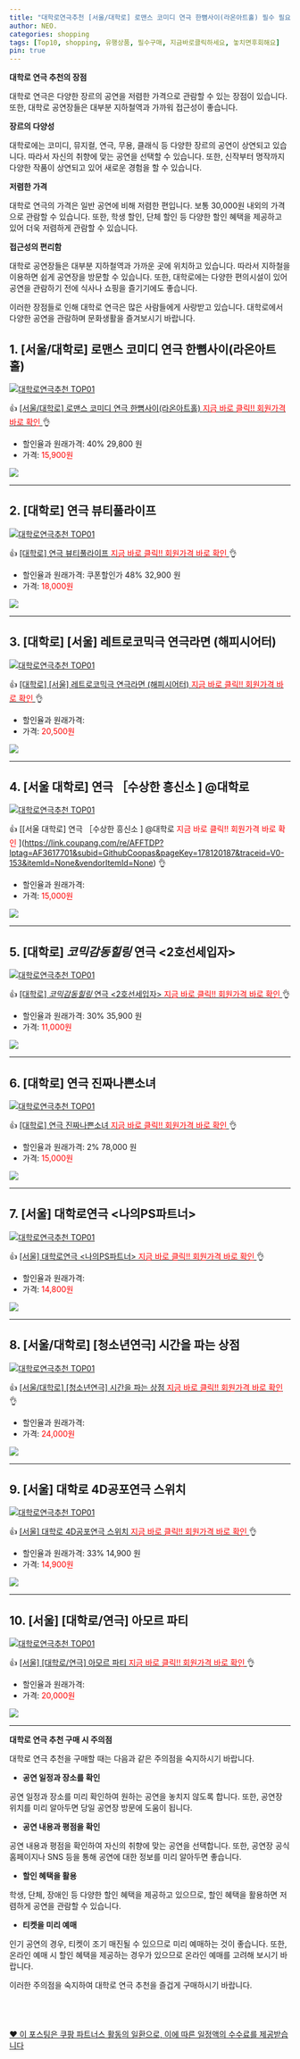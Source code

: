 ```yaml
---
title: "대학로연극추천 [서울/대학로] 로맨스 코미디 연극 한뼘사이(라온아트홀) 필수 필요 추천 제품 비교 최저 가격 비교 장점 구매 후기 구매평"
author: NEO.
categories: shopping
tags: [Top10, shopping, 유행상품, 필수구매, 지금바로클릭하세요, 놓치면후회해요]
pin: true
---
```

**대학로 연극 추천의 장점**

대학로 연극은 다양한 장르의 공연을 저렴한 가격으로 관람할 수 있는 장점이 있습니다. 또한, 대학로 공연장들은 대부분 지하철역과 가까워 접근성이 좋습니다.

**장르의 다양성**

대학로에는 코미디, 뮤지컬, 연극, 무용, 클래식 등 다양한 장르의 공연이 상연되고 있습니다. 따라서 자신의 취향에 맞는 공연을 선택할 수 있습니다. 또한, 신작부터 명작까지 다양한 작품이 상연되고 있어 새로운 경험을 할 수 있습니다.

**저렴한 가격**

대학로 연극의 가격은 일반 공연에 비해 저렴한 편입니다. 보통 30,000원 내외의 가격으로 관람할 수 있습니다. 또한, 학생 할인, 단체 할인 등 다양한 할인 혜택을 제공하고 있어 더욱 저렴하게 관람할 수 있습니다.

**접근성의 편리함**

대학로 공연장들은 대부분 지하철역과 가까운 곳에 위치하고 있습니다. 따라서 지하철을 이용하면 쉽게 공연장을 방문할 수 있습니다. 또한, 대학로에는 다양한 편의시설이 있어 공연을 관람하기 전에 식사나 쇼핑을 즐기기에도 좋습니다.

이러한 장점들로 인해 대학로 연극은 많은 사람들에게 사랑받고 있습니다. 대학로에서 다양한 공연을 관람하며 문화생활을 즐겨보시기 바랍니다.

   

## 1. [서울/대학로] 로맨스 코미디 연극 한뼘사이(라온아트홀)

[![대학로연극추천 TOP01](https://thumbnail8.coupangcdn.com/thumbnails/remote/490x490ex/image/travel_reactor/travelSeller/common/A00470013/e231e1f1-4495-450d-9c64-40a91a1dffed.jpg)](https://link.coupang.com/re/AFFTDP?lptag=AF3617701&subid=GithubCoopas&pageKey=10000000579712&traceid=V0-153&itemId=None&vendorItemId=None)


👍 [[서울/대학로] 로맨스 코미디 연극 한뼘사이(라온아트홀) <font color=red> 지금 바로 클릭!! 회원가격 바로 확인 </font> ](https://link.coupang.com/re/AFFTDP?lptag=AF3617701&subid=GithubCoopas&pageKey=10000000579712&traceid=V0-153&itemId=None&vendorItemId=None) 👌 


- 할인율과 원래가격: 40%  29,800   원
- 가격: <span style='color:red'>15,900원</span>

[![](/discount_price.png)](https://link.coupang.com/re/AFFTDP?lptag=AF3617701&subid=GithubCoopas&pageKey=10000000579712&traceid=V0-153&itemId=None&vendorItemId=None)

---


   

## 2. [대학로] 연극 뷰티풀라이프

[![대학로연극추천 TOP01](https://thumbnail9.coupangcdn.com/thumbnails/remote/490x490ex/image/travel_reactor/travelSeller/common/A00186854/d80f35d4-3de2-4169-b601-2434e9f50ded.jpg)](https://link.coupang.com/re/AFFTDP?lptag=AF3617701&subid=GithubCoopas&pageKey=178121522&traceid=V0-153&itemId=None&vendorItemId=None)


👍 [[대학로] 연극 뷰티풀라이프 <font color=red> 지금 바로 클릭!! 회원가격 바로 확인 </font> ](https://link.coupang.com/re/AFFTDP?lptag=AF3617701&subid=GithubCoopas&pageKey=178121522&traceid=V0-153&itemId=None&vendorItemId=None) 👌 


- 할인율과 원래가격: 쿠폰할인가 48%  32,900   원
- 가격: <span style='color:red'>18,000원</span>

[![](/discount_price.png)](https://link.coupang.com/re/AFFTDP?lptag=AF3617701&subid=GithubCoopas&pageKey=178121522&traceid=V0-153&itemId=None&vendorItemId=None)

---


   

## 3. [대학로] [서울] 레트로코믹극 연극라면 (해피시어터)

[![대학로연극추천 TOP01](https://thumbnail6.coupangcdn.com/thumbnails/remote/490x490ex/image/travel_reactor/travelSeller/common/A00215918/478c1ad6-52fb-4a5f-b418-eb217760fff2.jpg)](https://link.coupang.com/re/AFFTDP?lptag=AF3617701&subid=GithubCoopas&pageKey=10000000041263&traceid=V0-153&itemId=None&vendorItemId=None)


👍 [[대학로] [서울] 레트로코믹극 연극라면 (해피시어터) <font color=red> 지금 바로 클릭!! 회원가격 바로 확인 </font> ](https://link.coupang.com/re/AFFTDP?lptag=AF3617701&subid=GithubCoopas&pageKey=10000000041263&traceid=V0-153&itemId=None&vendorItemId=None) 👌 


- 할인율과 원래가격: 
- 가격: <span style='color:red'>20,500원</span>

[![](/discount_price.png)](https://link.coupang.com/re/AFFTDP?lptag=AF3617701&subid=GithubCoopas&pageKey=10000000041263&traceid=V0-153&itemId=None&vendorItemId=None)

---


   

## 4. [서울 대학로]  연극 ［수상한 흥신소 ] @대학로

[![대학로연극추천 TOP01](https://thumbnail10.coupangcdn.com/thumbnails/remote/490x490ex/image/travel_reactor/travelSeller/common/A00186538/3dacf33e-3fcb-4caf-82df-7c9861871c27.jpg)](https://link.coupang.com/re/AFFTDP?lptag=AF3617701&subid=GithubCoopas&pageKey=178120187&traceid=V0-153&itemId=None&vendorItemId=None)


👍 [[서울 대학로]  연극 ［수상한 흥신소 ] @대학로 <font color=red> 지금 바로 클릭!! 회원가격 바로 확인 </font> ](https://link.coupang.com/re/AFFTDP?lptag=AF3617701&subid=GithubCoopas&pageKey=178120187&traceid=V0-153&itemId=None&vendorItemId=None) 👌 


- 할인율과 원래가격: 
- 가격: <span style='color:red'>15,000원</span>

[![](/discount_price.png)](https://link.coupang.com/re/AFFTDP?lptag=AF3617701&subid=GithubCoopas&pageKey=178120187&traceid=V0-153&itemId=None&vendorItemId=None)

---


   

## 5. [대학로] *코믹감동힐링* 연극 <2호선세입자>

[![대학로연극추천 TOP01](https://thumbnail7.coupangcdn.com/thumbnails/remote/490x490ex/image/travel_reactor/travelSeller/common/A00186301/c4ab6f81-1c84-4c81-9749-8d8657d80f3b.jpg)](https://link.coupang.com/re/AFFTDP?lptag=AF3617701&subid=GithubCoopas&pageKey=189989854&traceid=V0-153&itemId=None&vendorItemId=None)


👍 [[대학로] *코믹감동힐링* 연극 <2호선세입자> <font color=red> 지금 바로 클릭!! 회원가격 바로 확인 </font> ](https://link.coupang.com/re/AFFTDP?lptag=AF3617701&subid=GithubCoopas&pageKey=189989854&traceid=V0-153&itemId=None&vendorItemId=None) 👌 


- 할인율과 원래가격: 30%  35,900   원
- 가격: <span style='color:red'>11,000원</span>

[![](/discount_price.png)](https://link.coupang.com/re/AFFTDP?lptag=AF3617701&subid=GithubCoopas&pageKey=189989854&traceid=V0-153&itemId=None&vendorItemId=None)

---


   

## 6. [대학로] 연극 진짜나쁜소녀

[![대학로연극추천 TOP01](https://thumbnail9.coupangcdn.com/thumbnails/remote/490x490ex/image/travel_reactor/travelSeller/common/A00931701/ab0344f4-a9d6-4d7b-9ad6-265d763473eb.jpg)](https://link.coupang.com/re/AFFTDP?lptag=AF3617701&subid=GithubCoopas&pageKey=10000001799461&traceid=V0-153&itemId=None&vendorItemId=None)


👍 [[대학로] 연극 진짜나쁜소녀 <font color=red> 지금 바로 클릭!! 회원가격 바로 확인 </font> ](https://link.coupang.com/re/AFFTDP?lptag=AF3617701&subid=GithubCoopas&pageKey=10000001799461&traceid=V0-153&itemId=None&vendorItemId=None) 👌 


- 할인율과 원래가격: 2%  78,000   원
- 가격: <span style='color:red'>15,000원</span>

[![](/discount_price.png)](https://link.coupang.com/re/AFFTDP?lptag=AF3617701&subid=GithubCoopas&pageKey=10000001799461&traceid=V0-153&itemId=None&vendorItemId=None)

---


   

## 7. [서울] 대학로연극 <나의PS파트너>

[![대학로연극추천 TOP01](https://thumbnail7.coupangcdn.com/thumbnails/remote/490x490ex/image/travel_reactor/travelSeller/common/A00186523/1580b990-f3cf-4069-b252-4919a8d8c9d8.jpg)](https://link.coupang.com/re/AFFTDP?lptag=AF3617701&subid=GithubCoopas&pageKey=10000001424408&traceid=V0-153&itemId=None&vendorItemId=None)


👍 [[서울] 대학로연극 <나의PS파트너> <font color=red> 지금 바로 클릭!! 회원가격 바로 확인 </font> ](https://link.coupang.com/re/AFFTDP?lptag=AF3617701&subid=GithubCoopas&pageKey=10000001424408&traceid=V0-153&itemId=None&vendorItemId=None) 👌 


- 할인율과 원래가격: 
- 가격: <span style='color:red'>14,800원</span>

[![](/discount_price.png)](https://link.coupang.com/re/AFFTDP?lptag=AF3617701&subid=GithubCoopas&pageKey=10000001424408&traceid=V0-153&itemId=None&vendorItemId=None)

---


   

## 8. [서울/대학로] [청소년연극] 시간을 파는 상점

[![대학로연극추천 TOP01](https://thumbnail8.coupangcdn.com/thumbnails/remote/490x490ex/image/travel_reactor/travelSeller/common/A00186843/1fc5ec8c-121f-410e-ac82-86c7594f8173.png)](https://link.coupang.com/re/AFFTDP?lptag=AF3617701&subid=GithubCoopas&pageKey=178120765&traceid=V0-153&itemId=None&vendorItemId=None)


👍 [[서울/대학로] [청소년연극] 시간을 파는 상점 <font color=red> 지금 바로 클릭!! 회원가격 바로 확인 </font> ](https://link.coupang.com/re/AFFTDP?lptag=AF3617701&subid=GithubCoopas&pageKey=178120765&traceid=V0-153&itemId=None&vendorItemId=None) 👌 


- 할인율과 원래가격: 
- 가격: <span style='color:red'>24,000원</span>

[![](/discount_price.png)](https://link.coupang.com/re/AFFTDP?lptag=AF3617701&subid=GithubCoopas&pageKey=178120765&traceid=V0-153&itemId=None&vendorItemId=None)

---


   

## 9. [서울] 대학로 4D공포연극 스위치

[![대학로연극추천 TOP01](https://thumbnail7.coupangcdn.com/thumbnails/remote/490x490ex/image/travel_reactor/travelSeller/common/A00186945/7b3cbebf-3c3b-4af9-a6e1-ce293f4d2a62.jpg)](https://link.coupang.com/re/AFFTDP?lptag=AF3617701&subid=GithubCoopas&pageKey=178121124&traceid=V0-153&itemId=None&vendorItemId=None)


👍 [[서울] 대학로 4D공포연극 스위치 <font color=red> 지금 바로 클릭!! 회원가격 바로 확인 </font> ](https://link.coupang.com/re/AFFTDP?lptag=AF3617701&subid=GithubCoopas&pageKey=178121124&traceid=V0-153&itemId=None&vendorItemId=None) 👌 


- 할인율과 원래가격: 33%  14,900   원
- 가격: <span style='color:red'>14,900원</span>

[![](/discount_price.png)](https://link.coupang.com/re/AFFTDP?lptag=AF3617701&subid=GithubCoopas&pageKey=178121124&traceid=V0-153&itemId=None&vendorItemId=None)

---


   

## 10. [서울] [대학로/연극] 아모르 파티

[![대학로연극추천 TOP01](https://thumbnail7.coupangcdn.com/thumbnails/remote/490x490ex/image/travel_reactor/travelConnect/common/A00186867/1ec1492d-8920-4c86-bcc3-d7562f7ff7f7.jpg)](https://link.coupang.com/re/AFFTDP?lptag=AF3617701&subid=GithubCoopas&pageKey=10000010047255&traceid=V0-153&itemId=None&vendorItemId=None)


👍 [[서울] [대학로/연극] 아모르 파티 <font color=red> 지금 바로 클릭!! 회원가격 바로 확인 </font> ](https://link.coupang.com/re/AFFTDP?lptag=AF3617701&subid=GithubCoopas&pageKey=10000010047255&traceid=V0-153&itemId=None&vendorItemId=None) 👌 


- 할인율과 원래가격: 
- 가격: <span style='color:red'>20,000원</span>

[![](/discount_price.png)](https://link.coupang.com/re/AFFTDP?lptag=AF3617701&subid=GithubCoopas&pageKey=10000010047255&traceid=V0-153&itemId=None&vendorItemId=None)

---
**대학로 연극 추천 구매 시 주의점**

대학로 연극 추천을 구매할 때는 다음과 같은 주의점을 숙지하시기 바랍니다.

* **공연 일정과 장소를 확인**

공연 일정과 장소를 미리 확인하여 원하는 공연을 놓치지 않도록 합니다. 또한, 공연장 위치를 미리 알아두면 당일 공연장 방문에 도움이 됩니다.

* **공연 내용과 평점을 확인**

공연 내용과 평점을 확인하여 자신의 취향에 맞는 공연을 선택합니다. 또한, 공연장 공식 홈페이지나 SNS 등을 통해 공연에 대한 정보를 미리 알아두면 좋습니다.

* **할인 혜택을 활용**

학생, 단체, 장애인 등 다양한 할인 혜택을 제공하고 있으므로, 할인 혜택을 활용하면 저렴하게 공연을 관람할 수 있습니다.

* **티켓을 미리 예매**

인기 공연의 경우, 티켓이 조기 매진될 수 있으므로 미리 예매하는 것이 좋습니다. 또한, 온라인 예매 시 할인 혜택을 제공하는 경우가 있으므로 온라인 예매를 고려해 보시기 바랍니다.

이러한 주의점을 숙지하여 대학로 연극 추천을 즐겁게 구매하시기 바랍니다.<br><br><br><br><br> [ ❤  이 포스팅은 쿠팡 파트너스 활동의 일환으로, 이에 따른 일정액의 수수료를 제공받습니다](https://link.coupang.com/a/bcEFyh)